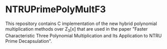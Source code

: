 # NTRUPrimePolyMultF3
This repository contains C implementation of the new hybrid polynomial multiplication methods over Z<sub>3</sub>[x] that are used in the paper "Faster Characteristic Three Polynomial Multiplication and Its Application to NTRU Prime Decapsulation".
